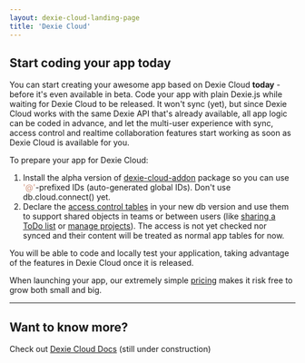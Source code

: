 ```yaml
---
layout: dexie-cloud-landing-page
title: 'Dexie Cloud'
---
```

## Start coding your app today

You can start creating your awesome app based on Dexie Cloud **today** - before it's even available in beta. Code your app with plain Dexie.js while waiting for Dexie Cloud to be released. It won't sync (yet), but since Dexie Cloud works with the same Dexie API that's already available, all app logic can be coded in advance, and let the multi-user experience with sync, access control and realtime collaboration features start working as soon as Dexie Cloud is available for you.

To prepare your app for Dexie Cloud:

1. Install the alpha version of [dexie-cloud-addon](https://npmjs.com/dexie-cloud-addon) package so you can use <span style="color: #ce9178;">'@'</span>-prefixed IDs (auto-generated global IDs). Don't use db.cloud.connect() yet.
2. Declare the [access control tables](docs/access-control#access-control-tables) in your new db version and use them to support
   shared objects in teams or between users (like [sharing a ToDo list](/cloud/docs/access-control#example-share-a-todo-list) or [manage projects](/cloud/docs/access-control#example-a-simple-project-management-model)). The access is not yet checked nor synced and their content will be treated as normal app tables for now.

You will be able to code and locally test your application, taking advantage of the features in Dexie Cloud once it is released.

When launching your app, our extremely simple [pricing](/cloud/pricing) makes it risk free to grow both small and big.

<hr/>

## Want to know more?
Check out [Dexie Cloud Docs](/cloud/docs/) (still under construction)

<br/>
